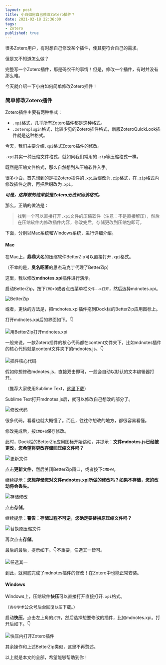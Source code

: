 ```yaml
---
layout: post
title: 小白如何自己修改Zotero插件？
date: 2021-02-18 22:36:00
tags: 
- Zotero
published: true
---
```




很多Zotero用户，有时想自己修改某个插件，使其更符合自己的需求。

但是又不知道怎么做？

完整写一个Zotero插件，那是码农干的事情！但是，修改一个插件，有时并没有那么难。

今天就介绍一下小白如何简单修改Zotero插件！

### 简单修改Zotero插件

Zotero插件主要有两种格式：

- `.xpi`格式，几乎所有Zotero插件都是这种格式。
- `.zoteroplugin`格式，比较少见的Zotero插件格式，新版ZoteroQuickLook插件就是这种格式。

今天，我们主要介绍`.xpi`格式Zotero插件的修改。

`.xpi`其实一种压缩文件格式，就如同我们常用的`.zip`等压缩格式一样。

既然是压缩文件格式，那么自然想到从压缩软件入手。

很多小白，首先想到的是把Zotero插件的`.xpi`后缀改为`.zip`格式，在`.zip`格式内修改插件之后，再把后缀改为`.xpi`。

***可是，这样做的结果就是Zotero无法识别该格式。***

那么，正确的做法是：

> 找到一个可以直接打开`.xpi`文件的压缩软件（注意：不是直接解压），然后在压缩软件内修改插件内容，修改完后，存储更改到压缩包即可。

下面，分别以Mac系统和Windows系统，进行详细介绍。

#### Mac

在Mac上，**鼎鼎大名**的压缩软件BetterZip可以直接打开`.xpi`格式。

（不幸的是，**臭名昭著**的思杰马克丁代理了BetterZip）

这里，我以修改**mdnotes.xpi**插件进行演示。

启动BetterZip，按下`CMD+O`或者点击菜单栏`文件-->打开`，然后选择mdnotes.xpi。

![BetterZip](https://figurebed-iseex.oss-cn-hangzhou.aliyuncs.com/img/20210217204657.png)

或者，更快的方法是，把mdnotes.xpi插件拖到Dock栏的BetterZip应用图标上。

打开mdnotes.xpi后的界面如下。👇


![用BetterZip打开mdnotes.xpi](https://figurebed-iseex.oss-cn-hangzhou.aliyuncs.com/img/20210217205440.png)

一般来说，一款Zotero插件的核心代码都在content文件夹下，比如mdnotes插件的核心代码就是content文件夹下的mdnotes.js。👇


![插件核心代码](https://figurebed-iseex.oss-cn-hangzhou.aliyuncs.com/img/20210217205209.png)

假如你想修改mdnotes.js，直接双击即可，一般会自动以默认的文本编辑器打开。

（推荐大家使用Sublime Text，[这里下载](https://mp.weixin.qq.com/s/eVKIuTIzkqEZsQxGcjZRSQ)）

Sublime Text打开mdnotes.js后，就可以修改自己想改的部分了。

![修改代码](https://figurebed-iseex.oss-cn-hangzhou.aliyuncs.com/img/20210217210307.png)



很多代码，看看也就大概懂了。而且，往往你想改的地方，都很容易看懂。


修改完成后，按`CMD+S`保存修改。

此时，Dock栏的BetterZip应用图标开始跳动，并提示：**文件mdnotes.js已经被更改，您希望将更改存储回压缩文件吗？**


![更新文件](https://figurebed-iseex.oss-cn-hangzhou.aliyuncs.com/img/20210217210601.png)

点击**更新文件**，然后关闭BetterZip窗口，或者按下`CMD+W`。

继续提示：**您想存储您对文件mdnotes.xpi所做的修改吗？如果不存储，您的改动将会丢失。**

![存储修改](https://figurebed-iseex.oss-cn-hangzhou.aliyuncs.com/img/20210217211022.png)

点击**存储**。

继续提示：**警告：存储过程不可逆，您确定要替换原压缩文件吗？**


![替换原压缩文件](https://figurebed-iseex.oss-cn-hangzhou.aliyuncs.com/img/20210217211237.png)

再次点击**存储**。

最后的最后，提示如下。👇不重要，任选其一皆可。

![任选其一](https://figurebed-iseex.oss-cn-hangzhou.aliyuncs.com/img/20210217211507.png)

到此，就彻底完成了mdnotes插件的修改！在Zotero中也能正常安装。

#### Windows

Windows上，压缩软件**快压**可以直接打开直接打开`.xpi`格式。

（`青柠学术`公众号后台回复`快压`下载。）

启动**快压**，点击左上角的`打开`，然后选择想要修改的插件，比如mdnotes.xpi。打开后如下。👇

![快压内打开Zotero插件](https://figurebed-iseex.oss-cn-hangzhou.aliyuncs.com/img/20210217211932.png)

其余操作和上述BetterZip类似，这里不再赘述。


以上就是本文的全部，希望能够帮助到你！